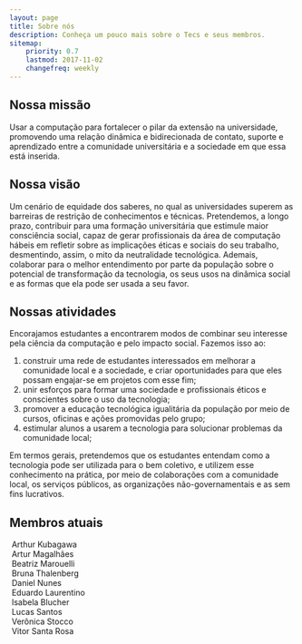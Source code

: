 ```yaml
---
layout: page
title: Sobre nós
description: Conheça um pouco mais sobre o Tecs e seus membros.
sitemap:
    priority: 0.7
    lastmod: 2017-11-02
    changefreq: weekly
---
```

## Nossa missão

Usar a computação para fortalecer o pilar da extensão na universidade, promovendo uma relação dinâmica e bidirecionada de contato, suporte e aprendizado entre a comunidade universitária e a sociedade em que essa está inserida.

## Nossa visão

Um cenário de equidade dos saberes, no qual as universidades superem as barreiras de restrição de conhecimentos e técnicas. Pretendemos, a longo prazo, contribuir para uma formação universitária que estimule maior consciência social, capaz de gerar profissionais da área de computação hábeis em refletir sobre as implicações éticas e sociais do seu trabalho, desmentindo, assim, o mito da neutralidade tecnológica. Ademais, colaborar para o melhor entendimento por parte da população sobre o potencial de transformação da tecnologia, os seus usos na dinâmica social e as formas que ela pode ser usada a seu favor.

## Nossas atividades

Encorajamos estudantes a encontrarem modos de combinar seu interesse pela ciência da computação e pelo impacto social. Fazemos isso ao:

1. construir uma rede de estudantes interessados em melhorar a comunidade local e a sociedade, e criar oportunidades para que eles possam engajar-se em projetos com esse fim;
2. unir esforços para formar uma sociedade e profissionais éticos e conscientes sobre o uso da tecnologia;
3. promover a educação tecnológica igualitária da população por meio de cursos, oficinas e ações promovidas pelo grupo;
4. estimular alunos a usarem a tecnologia para solucionar problemas da comunidade local;

<div class="box">
  <p>
  Em termos gerais, pretendemos que os estudantes entendam como a tecnologia pode ser utilizada para o bem coletivo, e utilizem esse conhecimento na prática, por meio de colaborações com a comunidade local, os serviços públicos, as organizações não-governamentais e as sem fins lucrativos.
  </p>
</div>

## Membros atuais

<div class="box alt">
	<div class="row 50% uniform">
	        <div class="2u">
			<span class="image fit"><img src="{{ "images/kuba.jpg" | absolute_url }}" alt="" /></span>
			Arthur Kubagawa
		</div>
		<div class="2u">
			<span class="image fit"><img src="{{ "images/tuts.jpg" | absolute_url }}" alt="" /></span>
			Artur Magalhães
		</div>
		<div class="2u">
			<span class="image fit"><img src="{{ "images/bia.jpg" | absolute_url }}" alt="" /></span>
			Beatriz Marouelli
		</div>
		<div class="2u">
			<span class="image fit"><img src="{{ "images/bruna.jpg" | absolute_url }}" alt="" /></span>
			Bruna Thalenberg
		</div>
		<div class="2u">
			<span class="image fit"><img src="{{ "images/daniel.jpg" | absolute_url }}" alt="" /></span>
			Daniel Nunes
		</div>
		<div class="2u">
			<span class="image fit"><img src="{{ "images/lauren.jpg" | absolute_url }}" alt="" /></span>
			Eduardo Laurentino
		</div>
		<div class="2u">
			<span class="image fit"><img src="{{ "images/isa.jpg" | absolute_url }}" alt="" /></span>
			Isabela Blucher
		</div>
		<div class="2u">
			<span class="image fit"><img src="{{ "images/lucas.jpg" | absolute_url }}" alt="" /></span>
			Lucas Santos
		</div>
		<div class="2u">
			<span class="image fit"><img src="{{ "images/veronica.jpg" | absolute_url }}" alt="" /></span>
			Verônica Stocco
		</div>
		<div class="2u$">
			<span class="image fit"><img src="{{ "images/vitor.jpg" | absolute_url }}" alt="" /></span>
			Vitor Santa Rosa
		</div>
	</div>
</div>
